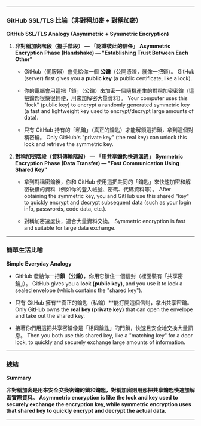 
---

### GitHub SSL/TLS 比喻（非對稱加密 + 對稱加密）

**GitHub SSL/TLS Analogy (Asymmetric + Symmetric Encryption)**

1. **非對稱加密階段（握手階段） — 「認識彼此的信任」**
   **Asymmetric Encryption Phase (Handshake) — "Establishing Trust Between Each Other"**

   * GitHub（伺服器）會先給你一個 **公鑰**（公開憑證，就像一把鎖）。
     GitHub (server) first gives you a **public key** (a public certificate, like a lock).

   * 你的電腦會用這把「鎖」（公鑰）來加密一個隨機產生的對稱加密密鑰（這把鑰匙很快很輕便，用來加解密大量資料）。
     Your computer uses this "lock" (public key) to encrypt a randomly generated symmetric key (a fast and lightweight key used to encrypt/decrypt large amounts of data).

   * 只有 GitHub 持有的「私鑰」（真正的鑰匙）才能解鎖這把鎖，拿到這個對稱密鑰。
     Only GitHub's "private key" (the real key) can unlock this lock and retrieve the symmetric key.

2. **對稱加密階段（資料傳輸階段） — 「用共享鑰匙快速溝通」**
   **Symmetric Encryption Phase (Data Transfer) — "Fast Communication Using Shared Key"**

   * 拿到對稱密鑰後，你和 GitHub 使用這把共同的「鑰匙」來快速加密和解密後續的資料（例如你的登入帳號、密碼、代碼資料等）。
     After obtaining the symmetric key, you and GitHub use this shared "key" to quickly encrypt and decrypt subsequent data (such as your login info, passwords, code data, etc.).

   * 對稱加密速度快，適合大量資料交換。
     Symmetric encryption is fast and suitable for large data exchange.

---

### 簡單生活比喻

**Simple Everyday Analogy**

* GitHub 發給你一把**鎖（公鑰）**，你用它鎖住一個信封（裡面裝有「共享密鑰」）。
  GitHub gives you a **lock (public key)**, and you use it to lock a sealed envelope (which contains the "shared key").

* 只有 GitHub 擁有\*\*真正的鑰匙（私鑰）\*\*能打開這個信封，拿出共享密鑰。
  Only GitHub owns the **real key (private key)** that can open the envelope and take out the shared key.

* 接著你們用這把共享密鑰像是「相同鑰匙」的門鎖，快速且安全地交換大量訊息。
  Then you both use this shared key, like a "matching key" for a door lock, to quickly and securely exchange large amounts of information.

---

### 總結

**Summary**

**非對稱加密是用來安全交換密鑰的鎖和鑰匙，對稱加密則用那把共享鑰匙快速加解密實際資料。**
**Asymmetric encryption is like the lock and key used to securely exchange the encryption key, while symmetric encryption uses that shared key to quickly encrypt and decrypt the actual data.**

---

